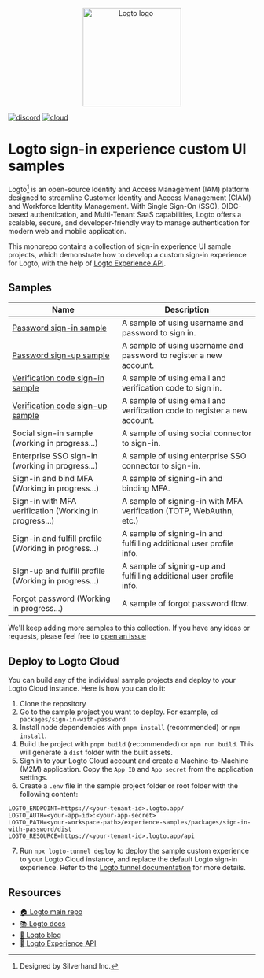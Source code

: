 <p align="center">
  <a href="https://logto.io/?utm_source=github&utm_medium=readme" target="_blank" align="center" alt="Go to Logto website">
    <picture>
      <source width="200" media="(prefers-color-scheme: dark)" srcset="https://github.com/logto-io/.github/raw/master/profile/logto-logo-dark.svg">
      <source width="200" media="(prefers-color-scheme: light)" srcset="https://github.com/logto-io/.github/raw/master/profile/logto-logo-light.svg">
      <img width="200" src="https://github.com/logto-io/logto/raw/master/logo.png" alt="Logto logo">
    </picture>
  </a>
</p>

[![discord](https://img.shields.io/discord/965845662535147551?color=5865f2&label=discord)](https://discord.gg/vRvwuwgpVX)
[![cloud](https://img.shields.io/badge/cloud-available-7958ff)](https://cloud.logto.io/?sign_up=true&utm_source=github&utm_medium=repo_logto)

# Logto sign-in experience custom UI samples

Logto[^info] is an open-source Identity and Access Management (IAM) platform designed to streamline Customer Identity and Access Management (CIAM) and Workforce Identity Management. With Single Sign-On (SSO), OIDC-based authentication, and Multi-Tenant SaaS capabilities, Logto offers a scalable, secure, and developer-friendly way to manage authentication for modern web and mobile application.

This monorepo contains a collection of sign-in experience UI sample projects, which demonstrate how to develop a custom sign-in experience for Logto, with the help of [Logto Experience API](https://bump.sh/logto/doc/logto-experience-api).

## Samples

| Name                                                                              | Description                                                              |
| --------------------------------------------------------------------------------- | ------------------------------------------------------------------------ |
| [Password sign-in sample](./packages/sign-in-with-password/)                      | A sample of using username and password to sign in.                      |
| [Password sign-up sample](./packages/sign-up-with-password/)                      | A sample of using username and password to register a new account.       |
| [Verification code sign-in sample](./packages/sign-in-with-verification-code/)    | A sample of using email and verification code to sign in.                |
| [Verification code sign-up sample](./packages/sign-up-with-verification-code/)    | A sample of using email and verification code to register a new account. |
| Social sign-in sample (working in progress...)                                    | A sample of using social connector to sign-in.                           |
| Enterprise SSO sign-in (working in progress...)                                   | A sample of using enterprise SSO connector to sign-in.                   |
| Sign-in and bind MFA (Working in progress...)                                     | A sample of signing-in and binding MFA.                                  |
| Sign-in with MFA verification (Working in progress...)                            | A sample of signing-in with MFA verification (TOTP, WebAuthn, etc.)      |
| Sign-in and fulfill profile (Working in progress...)                              | A sample of signing-in and fulfilling additional user profile info.      |
| Sign-up and fulfill profile (Working in progress...)                              | A sample of signing-up and fulfilling additional user profile info.      |
| Forgot password (Working in progress...)                                          | A sample of forgot password flow.                                        |

We'll keep adding more samples to this collection. If you have any ideas or requests, please feel free to [open an issue](https://github.com/logto-io/experience-samples/issues/new/choose)

## Deploy to Logto Cloud

You can build any of the individual sample projects and deploy to your Logto Cloud instance. Here is how you can do it:

1. Clone the repository
2. Go to the sample project you want to deploy. For example, `cd packages/sign-in-with-password`
3. Install node dependencies with `pnpm install` (recommended) or `npm install`.
4. Build the project with `pnpm build` (recommended) or `npm run build`. This will generate a `dist` folder with the built assets.
5. Sign in to your Logto Cloud account and create a Machine-to-Machine (M2M) application. Copy the `App ID` and `App secret` from the application settings.
6. Create a `.env` file in the sample project folder or root folder with the following content:

  ```env
  LOGTO_ENDPOINT=https://<your-tenant-id>.logto.app/
  LOGTO_AUTH=<your-app-id>:<your-app-secret>
  LOGTO_PATH=<your-workspace-path>/experience-samples/packages/sign-in-with-password/dist
  LOGTO_RESOURCE=https://<your-tenant-id>.logto.app/api
  ```
7. Run `npx logto-tunnel deploy` to deploy the sample custom experience to your Logto Cloud instance, and replace the default Logto sign-in experience. Refer to the [Logto tunnel documentation](https://docs.logto.io/docs/references/tunnel-cli/deploy/) for more details.

## Resources
- [🏠 Logto main repo](https://github.com/logto-io/logto)
- [📚 Logto docs](https://docs.logto.io/?utm_source=github&utm_medium=repo_logto)
- [📝 Logto blog](https://blog.logto.io/?utm_source=github&utm_medium=repo_logto)
- [🔗 Logto Experience API](https://bump.sh/logto/doc/logto-experience-api/?utm_source=github&utm_medium=repo_logto)

[^info]: Designed by Silverhand Inc.
